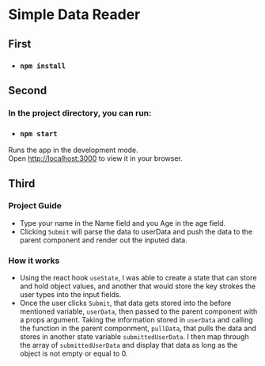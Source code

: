 # Simple Data Reader

## First

- ### `npm install`

## Second

### In the project directory, you can run:

- ### `npm start`

Runs the app in the development mode.\
Open [http://localhost:3000](http://localhost:3000) to view it in your browser.
<br />

## Third

### Project Guide

- Type your name in the Name field and you Age in the age field.
- Clicking `Submit` will parse the data to userData and push the data to the parent component and render out the inputed data.

### How it works

- Using the react hook `useState`, I was able to create a state that can store and hold object values, and another that would store the key strokes the user types into the input fields.
- Once the user clicks `Submit`, that data gets stored into the before mentioned variable, `userData`, then passed to the parent component with a props argument. Taking the information stored in `userData` and calling the function in the parent componment, `pullData`, that pulls the data and stores in another state variable `submittedUserData`. I then map through the array of `submittedUserData` and display that data as long as the object is not empty or equal to 0.
